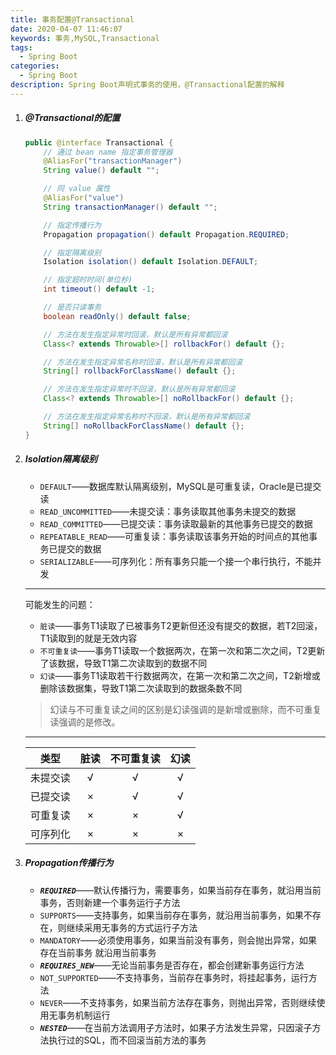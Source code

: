 ```yaml
---
title: 事务配置@Transactional
date: 2020-04-07 11:46:07
keywords: 事务,MySQL,Transactional
tags:
  - Spring Boot
categories:
  - Spring Boot
description: Spring Boot声明式事务的使用，@Transactional配置的解释
---
```

1. ##### @Transactional的配置

    ```java
    public @interface Transactional {
        // 通过 bean name 指定事务管理器
        @AliasFor("transactionManager")
        String value() default "";

        // 同 value 属性
        @AliasFor("value")
        String transactionManager() default "";

        // 指定传播行为
        Propagation propagation() default Propagation.REQUIRED;

        // 指定隔离级别
        Isolation isolation() default Isolation.DEFAULT;

        // 指定超时时间(单位秒)
        int timeout() default -1;

        // 是否只读事务
        boolean readOnly() default false;

        // 方法在发生指定异常时回滚，默认是所有异常都回滚
        Class<? extends Throwable>[] rollbackFor() default {};

        // 方法在发生指定异常名称时回滚，默认是所有异常都回滚
        String[] rollbackForClassName() default {};

        // 方法在发生指定异常时不回滚，默认是所有异常都回滚
        Class<? extends Throwable>[] noRollbackFor() default {};

        // 方法在发生指定异常名称时不回滚，默认是所有异常都回滚
        String[] noRollbackForClassName() default {};
    }
    ```

2. ##### Isolation隔离级别

    - `DEFAULT`——数据库默认隔离级别，MySQL是可重复读，Oracle是已提交读
    - `READ_UNCOMMITTED`——未提交读：事务读取其他事务未提交的数据
    - `READ_COMMITTED`——已提交读：事务读取最新的其他事务已提交的数据
    - `REPEATABLE_READ`——可重复读：事务读取该事务开始的时间点的其他事务已提交的数据
    - `SERIALIZABLE`——可序列化：所有事务只能一个接一个串行执行，不能并发

    ---

    可能发生的问题：
    - `脏读`——事务T1读取了已被事务T2更新但还没有提交的数据，若T2回滚，T1读取到的就是无效内容
    - `不可重复读`——事务T1读取一个数据两次，在第一次和第二次之间，T2更新了该数据，导致T1第二次读取到的数据不同
    - `幻读`——事务T1读取若干行数据两次，在第一次和第二次之间，T2新增或删除该数据集，导致T1第二次读取到的数据条数不同

    > 幻读与不可重复读之间的区别是幻读强调的是新增或删除，而不可重复读强调的是修改。

    ---

    |类型|脏读|不可重复读|幻读|
    |:--:|:-:|:-:|:-:|
    |未提交读|√|√|√|
    |已提交读|×|√|√|
    |可重复读|×|×|√|
    |可序列化|×|×|×|

3. ##### Propagation传播行为

    - ***`REQUIRED`***——默认传播行为，需要事务，如果当前存在事务，就沿用当前事务，否则新建一个事务运行子方法
    - `SUPPORTS`——支持事务，如果当前存在事务，就沿用当前事务，如果不存在，则继续采用无事务的方式运行子方法
    - `MANDATORY`——必须使用事务，如果当前没有事务，则会抛出异常，如果存在当前事务 就沿用当前事务
    - ***`REQUIRES_NEW`***——无论当前事务是否存在，都会创建新事务运行方法
    - `NOT_SUPPORTED`——不支持事务，当前存在事务时，将挂起事务，运行方法
    - `NEVER`——不支持事务，如果当前方法存在事务，则抛出异常，否则继续使用无事务机制运行
    - ***`NESTED`***——在当前方法调用子方法时，如果子方法发生异常，只因滚子方法执行过的SQL，而不回滚当前方法的事务
